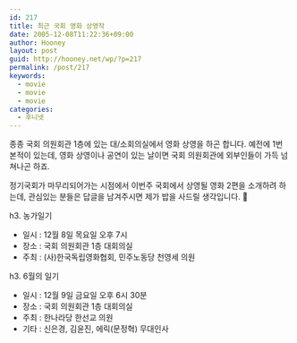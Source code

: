 ```yaml
---
id: 217
title: 최근 국회 영화 상영작
date: 2005-12-08T11:22:36+09:00
author: Hooney
layout: post
guid: http://hooney.net/wp/?p=217
permalink: /post/217
keywords:
  - movie
  - movie
  - movie
categories:
  - 후니넷
---
```

종종 국회 의원회관 1층에 있는 대/소회의실에서 영화 상영을 하곤 합니다. 예전에 1번 본적이 있는데, 영화 상영이나 공연이 있는 날이면 국회 의원회관에 외부인들이 가득 넘쳐나곤 하죠.

정기국회가 마무리되어가는 시점에서 이번주 국회에서 상영될 영화 2편을 소개하려 하는데, 관심있는 분들은 답글을 남겨주시면 제가 밥을 사드릴 생각입니다. 🙂

h3. 농가일기

  * 일시 : 12월 8일 목요일 오후 7시
  * 장소 : 국회 의원회관 1층 대회의실
  * 주최 : (사)한국독립영화협회, 민주노동당 천영세 의원

h3. 6월의 일기

  * 일시 : 12월 9일 금요일 오후 6시 30분
  * 장소 : 국회 의원회관 1층 대회의실
  * 주최 : 한나라당 한선교 의원
  * 기타 : 신은경, 김윤진, 에릭(문정혁) 무대인사